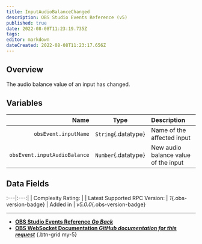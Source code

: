 ```yaml
---
title: InputAudioBalanceChanged
description: OBS Studio Events Reference (v5)
published: true
date: 2022-08-08T11:23:19.735Z
tags: 
editor: markdown
dateCreated: 2022-08-08T11:23:17.656Z
---
```


## Overview
The audio balance value of an input has changed.

## Variables
Name | Type | Description | 
----:|:----:|:------------|
`obsEvent.inputName` | `String`{.datatype} | Name of the affected input
`obsEvent.inputAudioBalance` | `Number`{.datatype} | New audio balance value of the input

## Data Fields
:---|:---:|
| Complexity Rating: | <span class="stars stars--2"></span>
| Latest Supported RPC Version: | *1*{.obs-version-badge}
| Added in | *v5.0.0*{.obs-version-badge}

---

- [<i class="mdi mdi-chevron-left"></i>**OBS Studio Events Reference *Go Back***](/en/Broadcasters/OBS/Events)
- [<i class="mdi mdi-github"></i> **OBS WebSocket Documentation *GitHub documentation for this request***](https://github.com/obsproject/obs-websocket/blob/master/docs/generated/protocol.md#inputaudiobalancechanged)
{.btn-grid my-5}